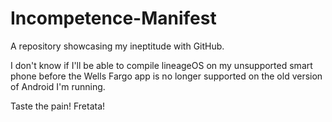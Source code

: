# Incompetence-Manifest
A repository showcasing my ineptitude with GitHub.

I don't know if I'll be able to compile lineageOS on my unsupported smart phone before the Wells Fargo app is no longer supported on the old version of Android I'm running.

Taste the pain!
Fretata!

